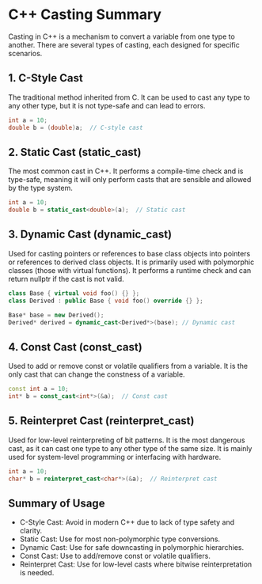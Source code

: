 # C++ Casting Summary

Casting in C++ is a mechanism to convert a variable from one type to another. There are several types of casting, each designed for specific scenarios.

## 1. C-Style Cast

The traditional method inherited from C. It can be used to cast any type to any other type, but it is not type-safe and can lead to errors.

```cpp
int a = 10;
double b = (double)a;  // C-style cast
```

## 2. Static Cast (static_cast)

The most common cast in C++. It performs a compile-time check and is type-safe, meaning it will only perform casts that are sensible and allowed by the type system.

```cpp
int a = 10;
double b = static_cast<double>(a);  // Static cast
```

## 3. Dynamic Cast (dynamic_cast)

Used for casting pointers or references to base class objects into pointers or references to derived class objects. It is primarily used with polymorphic classes (those with virtual functions). It performs a runtime check and can return nullptr if the cast is not valid.

```cpp
class Base { virtual void foo() {} };
class Derived : public Base { void foo() override {} };

Base* base = new Derived();
Derived* derived = dynamic_cast<Derived*>(base); // Dynamic cast
```

## 4. Const Cast (const_cast)

Used to add or remove const or volatile qualifiers from a variable. It is the only cast that can change the constness of a variable.

```cpp
const int a = 10;
int* b = const_cast<int*>(&a);  // Const cast
```

## 5. Reinterpret Cast (reinterpret_cast)

Used for low-level reinterpreting of bit patterns. It is the most dangerous cast, as it can cast one type to any other type of the same size. It is mainly used for system-level programming or interfacing with hardware.

```cpp
int a = 10;
char* b = reinterpret_cast<char*>(&a);  // Reinterpret cast
```

## Summary of Usage

- C-Style Cast: Avoid in modern C++ due to lack of type safety and clarity.
- Static Cast: Use for most non-polymorphic type conversions.
- Dynamic Cast: Use for safe downcasting in polymorphic hierarchies.
- Const Cast: Use to add/remove const or volatile qualifiers.
- Reinterpret Cast: Use for low-level casts where bitwise reinterpretation is needed.